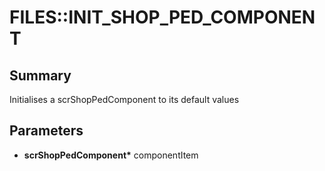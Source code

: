 # FILES::INIT_SHOP_PED_COMPONENT

## Summary
Initialises a scrShopPedComponent to its default values

## Parameters
* **scrShopPedComponent\*** componentItem